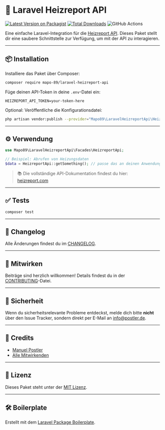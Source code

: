 # 🚀 Laravel Heizreport API

[![Latest Version on Packagist](https://img.shields.io/packagist/v/mapo-89/laravel-heizreport-api.svg?style=flat-square)](https://packagist.org/packages/mapo-89/laravel-heizreport-api)
[![Total Downloads](https://img.shields.io/packagist/dt/mapo-89/laravel-heizreport-api.svg?style=flat-square)](https://packagist.org/packages/mapo-89/laravel-heizreport-api)
![GitHub Actions](https://github.com/mapo-89/laravel-heizreport-api/actions/workflows/main.yml/badge.svg)

Eine einfache Laravel-Integration für die [Heizreport API](https://heizreport.com/hilfethemen/schnittstellen). Dieses Paket stellt dir eine saubere Schnittstelle zur Verfügung, um mit der API zu interagieren.

---

## 📦 Installation

Installiere das Paket über Composer:

```bash
composer require mapo-89/laravel-heizreport-api
```

Füge deinen API-Token in deine `.env`-Datei ein:

```env
HEIZREPORT_API_TOKEN=your-token-here
```

Optional: Veröffentliche die Konfigurationsdatei:

```bash
php artisan vendor:publish --provider="Mapo89\LaravelHeizreportApi\HeizreportApiServiceProvider" --tag="config"
```

---

## ⚙️ Verwendung

```php
use Mapo89\LaravelHeizreportApi\Facades\HeizreportApi;

// Beispiel: Abrufen von Heizungsdaten
$data = HeizreportApi::getSomething(); // passe das an deinen Anwendungsfall an
```

> 📚 Die vollständige API-Dokumentation findest du hier: [heizreport.com](https://heizreport.com/hilfethemen/schnittstellen)

---

## ✅ Tests

```bash
composer test
```

---

## 📒 Changelog

Alle Änderungen findest du im [CHANGELOG](CHANGELOG.md).

---

## 🤝 Mitwirken

Beiträge sind herzlich willkommen! Details findest du in der [CONTRIBUTING](CONTRIBUTING.md)-Datei.

---

## 🔐 Sicherheit

Wenn du sicherheitsrelevante Probleme entdeckst, melde dich bitte **nicht** über den Issue Tracker, sondern direkt per E-Mail an [info@postler.de](mailto:info@postler.de).

---

## 👥 Credits

- [Manuel Postler](https://github.com/mapo-89)  
- [Alle Mitwirkenden](../../contributors)

---

## 📄 Lizenz

Dieses Paket steht unter der [MIT Lizenz](LICENSE.md).

---

## 🛠️ Boilerplate

Erstellt mit dem [Laravel Package Boilerplate](https://laravelpackageboilerplate.com).
